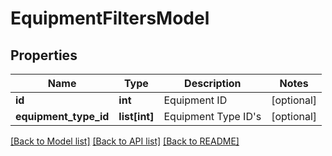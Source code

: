 # EquipmentFiltersModel

## Properties
Name | Type | Description | Notes
------------ | ------------- | ------------- | -------------
**id** | **int** | Equipment ID | [optional] 
**equipment_type_id** | **list[int]** | Equipment Type ID&#39;s | [optional] 

[[Back to Model list]](../README.md#documentation-for-models) [[Back to API list]](../README.md#documentation-for-api-endpoints) [[Back to README]](../README.md)


